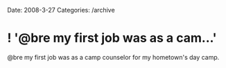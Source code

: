 Date: 2008-3-27
Categories: /archive

# ! '@bre my first job was as a cam...'

@bre my first job was as a camp counselor for my hometown's day camp.
